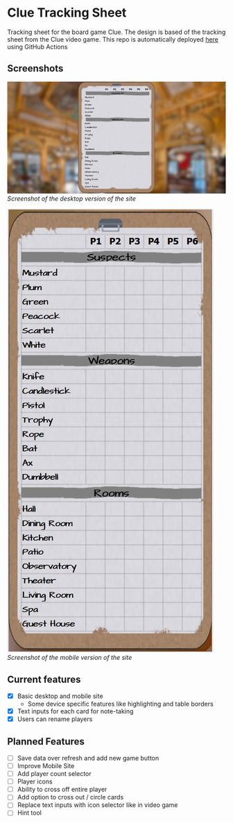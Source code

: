 # Clue Tracking Sheet

Tracking sheet for the board game Clue. The design is based of the tracking sheet from the Clue video game. 
This repo is automatically deployed [here](https://cluesheet.markforte.dev) using GitHub Actions

## Screenshots

![Desktop Site Screenshot](screenshots/screenshot-desktop.png)
*Screenshot of the desktop version of the site*

![Mobile Site Screenshot](screenshots/screenshot-mobile.png)</br>
*Screenshot of the mobile version of the site*

## Current features

- [x] Basic desktop and mobile site
  - Some device specific features like highlighting and table borders
- [x] Text inputs for each card for note-taking
- [x] Users can rename players

## Planned Features

- [ ] Save data over refresh and add new game button
- [ ] Improve Mobile Site
- [ ] Add player count selector
- [ ] Player icons
- [ ] Ability to cross off entire player
- [ ] Add option to cross out / circle cards
- [ ] Replace text inputs with icon selector like in video game
- [ ] Hint tool